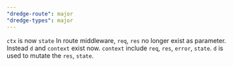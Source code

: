 ```yaml
---
"dredge-route": major
"dredge-types": major
---
```


`ctx` is now `state`
In route middleware, `req`, `res` no longer exist as parameter. Instead `d` and `context` exist now. `context` include `req`, `res`, `error`, `state`. `d` is used to mutate the `res`, `state`.
